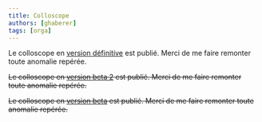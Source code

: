 ```yaml
---
title: Colloscope
authors: [ghaberer]
tags: [orga]
---
```


Le colloscope en [version définitive](https://docs.google.com/spreadsheets/d/e/2PACX-1vQ08_Q2y3Dmt4f9GDEVM6cIddsGppiG8dV4czNUYrY0lcnnKNrtC2zX71MyAIARYOlNIlDNxVRo9X0N/pubhtml) est publié. Merci de me faire remonter toute anomalie repérée. 

~~Le colloscope en [version beta 2](https://docs.google.com/spreadsheets/d/e/2PACX-1vQ08_Q2y3Dmt4f9GDEVM6cIddsGppiG8dV4czNUYrY0lcnnKNrtC2zX71MyAIARYOlNIlDNxVRo9X0N/pubhtml) est publié. Merci de me faire remonter toute anomalie repérée.~~


~~Le colloscope en [version beta](https://docs.google.com/spreadsheets/d/e/2PACX-1vQ08_Q2y3Dmt4f9GDEVM6cIddsGppiG8dV4czNUYrY0lcnnKNrtC2zX71MyAIARYOlNIlDNxVRo9X0N/pubhtml) est publié. Merci de me faire remonter toute anomalie repérée.~~ 

